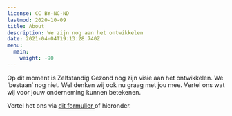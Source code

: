 ```yaml
---
license: CC BY-NC-ND
lastmod: 2020-10-09
title: About
description: We zijn nog aan het ontwikkelen
date: 2021-04-04T19:13:28.740Z
menu:
  main:
    weight: -90
---
```

Op dit moment is Zelfstandig Gezond nog zijn visie aan het ontwikkelen. We ‘bestaan’ nog niet. Wel denken wij ook nu graag met jou mee. Vertel ons wat wij voor jouw onderneming kunnen betekenen.



Vertel het ons via [dit formulier ](https://docs.google.com/forms/d/e/1FAIpQLSdUqsaQJmRDSYaUDRcHg7OKOEUT5S1DTHh6Xo2SunUeMGrbHg/viewform?usp=sf_link "Link naar google formulier")of hieronder.
